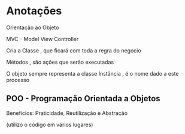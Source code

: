 # Anotações


Orientação ao Objeto 


MVC  - Model View Controller 


Cria a Classe , que ficará com toda a regra do negocio 

Métodos , são ações que serão executadas

O objeto sempre representa a classe
Instância , é o nome dado a este processo


## POO - Programação Orientada a Objetos
Benefícios: Praticidade, Reutilização e Abstração 

(utilizo o código em vários lugares)



